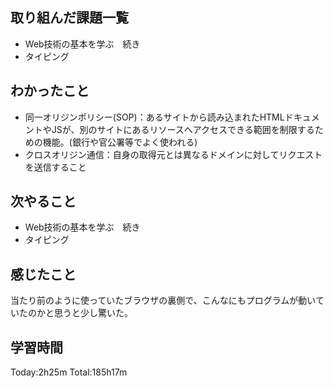 ## 取り組んだ課題一覧
 - Web技術の基本を学ぶ　続き
 - タイピング
## わかったこと
 -  同一オリジンポリシー(SOP)：あるサイトから読み込まれたHTMLドキュメントやJSが、別のサイトにあるリソースへアクセスできる範囲を制限するための機能。(銀行や官公署等でよく使われる)
 - クロスオリジン通信：自身の取得元とは異なるドメインに対してリクエストを送信すること

## 次やること
 - Web技術の基本を学ぶ　続き
 - タイピング
## 感じたこと
当たり前のように使っていたブラウザの裏側で、こんなにもプログラムが動いていたのかと思うと少し驚いた。

## 学習時間
Today:2h25m  Total:185h17m